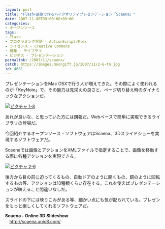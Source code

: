 ```yaml
---
layout: post
title: "Flash+画像で作るハイクオリティプレゼンテーション「Scaena」"
date: 2007-11-08T09:00:00+09:00
categories:
- オープンソース
tags: 
- Flash
- プログラミング言語 - ActionScript/Flex
- ライセンス - Creative Commons
- 開発 - ライブラリ
- ビジネス - プレゼンテーション
permalink: /2007/11/scaena/
catch: https://images.moongift.jp/2007/11/2-6-tm.jpg
id: 4681
---
```

プレゼンテーションをMac OSXで行う人が増えてきた。その際によく使われるのが「KeyNote」で、その魅力は見栄えの良さと、ページ切り替え時のダイナミックなアクションだ。   
  
[![ピクチャ 1-8](https://images.moongift.jp/2007/11/1-8-tm.jpg)](https://images.moongift.jp/2007/11/1-8.png)  
  
あれが良いな、と思っていた方には朗報だ。Webベースで簡単に実現できるライブラリの登場だ。   
  
今回紹介するオープンソース・ソフトウェアはScaena、3Dスライドショーを実現するソフトウェアだ。   
<!--more-->  
Scaenaでは画像とアクションをXMLファイルで指定することで、画像を移動する際に各種アクションを実現できる。   
  
[![ピクチャ 2-6](https://images.moongift.jp/2007/11/2-6-tm.jpg)](https://images.moongift.jp/2007/11/2-6.png)  
  
後方から目の前に迫ってくるもの、自動ドアのように開くもの、鏡のように回転するもの等、アクションは10種類くらい存在する。これを使えばプレゼンテーションが映えること間違いなしだ。   
  
スライドの下には映りこみがある等、細かい点にも気が配られている。プレゼンをもっと楽しくしてくれるソフトウェアだ。   
  
**Scaena - Online 3D Slideshow**   
　[http://scaena.unic8.com/   
](http://scaena.unic8.com/)

